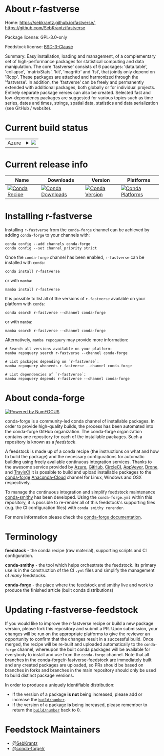 About r-fastverse
=================

Home: https://sebkrantz.github.io/fastverse/, https://github.com/SebKrantz/fastverse

Package license: GPL-3.0-only

Feedstock license: [BSD-3-Clause](https://github.com/conda-forge/r-fastverse-feedstock/blob/main/LICENSE.txt)

Summary: Easy installation, loading and management, of a complementary set of high-performance packages for statistical computing and data manipulation. The core 'fastverse' consists of 6 packages: 'data.table', 'collapse', 'matrixStats', 'kit', 'magrittr' and 'fst', that jointly only depend on 'Rcpp'. These packages are attached and harmonized through the 'fastverse'. In addition, the 'fastverse' can be freely and permanently extended with additional packages, both globally or for individual projects. Entirely separate package verses can also be created. Selected fast and low-dependency packages are suggested for various topics such as time series, dates and times, strings, spatial data, statistics and data serialization (see GitHub / website).

Current build status
====================


<table>
    
  <tr>
    <td>Azure</td>
    <td>
      <details>
        <summary>
          <a href="https://dev.azure.com/conda-forge/feedstock-builds/_build/latest?definitionId=16290&branchName=main">
            <img src="https://dev.azure.com/conda-forge/feedstock-builds/_apis/build/status/r-fastverse-feedstock?branchName=main">
          </a>
        </summary>
        <table>
          <thead><tr><th>Variant</th><th>Status</th></tr></thead>
          <tbody><tr>
              <td>linux_64_r_base4.1</td>
              <td>
                <a href="https://dev.azure.com/conda-forge/feedstock-builds/_build/latest?definitionId=16290&branchName=main">
                  <img src="https://dev.azure.com/conda-forge/feedstock-builds/_apis/build/status/r-fastverse-feedstock?branchName=main&jobName=linux&configuration=linux_64_r_base4.1" alt="variant">
                </a>
              </td>
            </tr><tr>
              <td>linux_64_r_base4.2</td>
              <td>
                <a href="https://dev.azure.com/conda-forge/feedstock-builds/_build/latest?definitionId=16290&branchName=main">
                  <img src="https://dev.azure.com/conda-forge/feedstock-builds/_apis/build/status/r-fastverse-feedstock?branchName=main&jobName=linux&configuration=linux_64_r_base4.2" alt="variant">
                </a>
              </td>
            </tr><tr>
              <td>osx_64_r_base4.1</td>
              <td>
                <a href="https://dev.azure.com/conda-forge/feedstock-builds/_build/latest?definitionId=16290&branchName=main">
                  <img src="https://dev.azure.com/conda-forge/feedstock-builds/_apis/build/status/r-fastverse-feedstock?branchName=main&jobName=osx&configuration=osx_64_r_base4.1" alt="variant">
                </a>
              </td>
            </tr><tr>
              <td>osx_64_r_base4.2</td>
              <td>
                <a href="https://dev.azure.com/conda-forge/feedstock-builds/_build/latest?definitionId=16290&branchName=main">
                  <img src="https://dev.azure.com/conda-forge/feedstock-builds/_apis/build/status/r-fastverse-feedstock?branchName=main&jobName=osx&configuration=osx_64_r_base4.2" alt="variant">
                </a>
              </td>
            </tr><tr>
              <td>win_64</td>
              <td>
                <a href="https://dev.azure.com/conda-forge/feedstock-builds/_build/latest?definitionId=16290&branchName=main">
                  <img src="https://dev.azure.com/conda-forge/feedstock-builds/_apis/build/status/r-fastverse-feedstock?branchName=main&jobName=win&configuration=win_64_" alt="variant">
                </a>
              </td>
            </tr>
          </tbody>
        </table>
      </details>
    </td>
  </tr>
</table>

Current release info
====================

| Name | Downloads | Version | Platforms |
| --- | --- | --- | --- |
| [![Conda Recipe](https://img.shields.io/badge/recipe-r--fastverse-green.svg)](https://anaconda.org/conda-forge/r-fastverse) | [![Conda Downloads](https://img.shields.io/conda/dn/conda-forge/r-fastverse.svg)](https://anaconda.org/conda-forge/r-fastverse) | [![Conda Version](https://img.shields.io/conda/vn/conda-forge/r-fastverse.svg)](https://anaconda.org/conda-forge/r-fastverse) | [![Conda Platforms](https://img.shields.io/conda/pn/conda-forge/r-fastverse.svg)](https://anaconda.org/conda-forge/r-fastverse) |

Installing r-fastverse
======================

Installing `r-fastverse` from the `conda-forge` channel can be achieved by adding `conda-forge` to your channels with:

```
conda config --add channels conda-forge
conda config --set channel_priority strict
```

Once the `conda-forge` channel has been enabled, `r-fastverse` can be installed with `conda`:

```
conda install r-fastverse
```

or with `mamba`:

```
mamba install r-fastverse
```

It is possible to list all of the versions of `r-fastverse` available on your platform with `conda`:

```
conda search r-fastverse --channel conda-forge
```

or with `mamba`:

```
mamba search r-fastverse --channel conda-forge
```

Alternatively, `mamba repoquery` may provide more information:

```
# Search all versions available on your platform:
mamba repoquery search r-fastverse --channel conda-forge

# List packages depending on `r-fastverse`:
mamba repoquery whoneeds r-fastverse --channel conda-forge

# List dependencies of `r-fastverse`:
mamba repoquery depends r-fastverse --channel conda-forge
```


About conda-forge
=================

[![Powered by
NumFOCUS](https://img.shields.io/badge/powered%20by-NumFOCUS-orange.svg?style=flat&colorA=E1523D&colorB=007D8A)](https://numfocus.org)

conda-forge is a community-led conda channel of installable packages.
In order to provide high-quality builds, the process has been automated into the
conda-forge GitHub organization. The conda-forge organization contains one repository
for each of the installable packages. Such a repository is known as a *feedstock*.

A feedstock is made up of a conda recipe (the instructions on what and how to build
the package) and the necessary configurations for automatic building using freely
available continuous integration services. Thanks to the awesome service provided by
[Azure](https://azure.microsoft.com/en-us/services/devops/), [GitHub](https://github.com/),
[CircleCI](https://circleci.com/), [AppVeyor](https://www.appveyor.com/),
[Drone](https://cloud.drone.io/welcome), and [TravisCI](https://travis-ci.com/)
it is possible to build and upload installable packages to the
[conda-forge](https://anaconda.org/conda-forge) [Anaconda-Cloud](https://anaconda.org/)
channel for Linux, Windows and OSX respectively.

To manage the continuous integration and simplify feedstock maintenance
[conda-smithy](https://github.com/conda-forge/conda-smithy) has been developed.
Using the ``conda-forge.yml`` within this repository, it is possible to re-render all of
this feedstock's supporting files (e.g. the CI configuration files) with ``conda smithy rerender``.

For more information please check the [conda-forge documentation](https://conda-forge.org/docs/).

Terminology
===========

**feedstock** - the conda recipe (raw material), supporting scripts and CI configuration.

**conda-smithy** - the tool which helps orchestrate the feedstock.
                   Its primary use is in the construction of the CI ``.yml`` files
                   and simplify the management of *many* feedstocks.

**conda-forge** - the place where the feedstock and smithy live and work to
                  produce the finished article (built conda distributions)


Updating r-fastverse-feedstock
==============================

If you would like to improve the r-fastverse recipe or build a new
package version, please fork this repository and submit a PR. Upon submission,
your changes will be run on the appropriate platforms to give the reviewer an
opportunity to confirm that the changes result in a successful build. Once
merged, the recipe will be re-built and uploaded automatically to the
`conda-forge` channel, whereupon the built conda packages will be available for
everybody to install and use from the `conda-forge` channel.
Note that all branches in the conda-forge/r-fastverse-feedstock are
immediately built and any created packages are uploaded, so PRs should be based
on branches in forks and branches in the main repository should only be used to
build distinct package versions.

In order to produce a uniquely identifiable distribution:
 * If the version of a package **is not** being increased, please add or increase
   the [``build/number``](https://docs.conda.io/projects/conda-build/en/latest/resources/define-metadata.html#build-number-and-string).
 * If the version of a package **is** being increased, please remember to return
   the [``build/number``](https://docs.conda.io/projects/conda-build/en/latest/resources/define-metadata.html#build-number-and-string)
   back to 0.

Feedstock Maintainers
=====================

* [@SebKrantz](https://github.com/SebKrantz/)
* [@conda-forge/r](https://github.com/conda-forge/r/)

